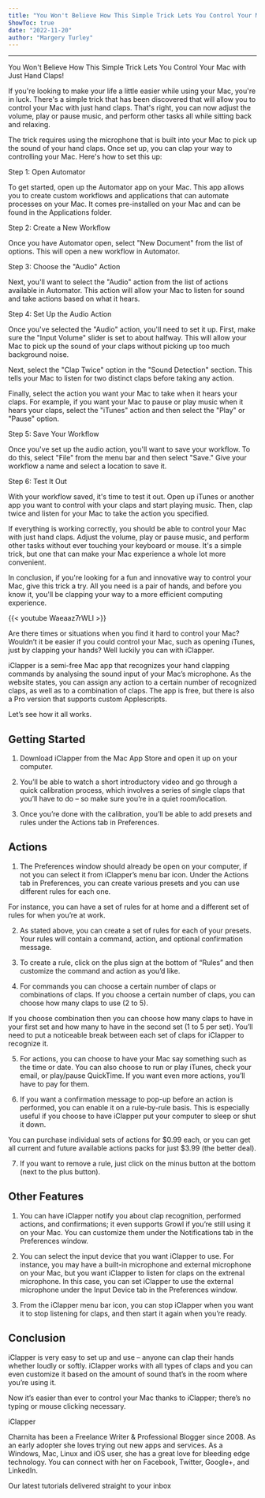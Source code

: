 ```yaml
---
title: "You Won't Believe How This Simple Trick Lets You Control Your Mac with Just Hand Claps!"
ShowToc: true 
date: "2022-11-20"
author: "Margery Turley"
---
```

*****
You Won't Believe How This Simple Trick Lets You Control Your Mac with Just Hand Claps!

If you're looking to make your life a little easier while using your Mac, you're in luck. There's a simple trick that has been discovered that will allow you to control your Mac with just hand claps. That's right, you can now adjust the volume, play or pause music, and perform other tasks all while sitting back and relaxing.

The trick requires using the microphone that is built into your Mac to pick up the sound of your hand claps. Once set up, you can clap your way to controlling your Mac. Here's how to set this up:

Step 1: Open Automator

To get started, open up the Automator app on your Mac. This app allows you to create custom workflows and applications that can automate processes on your Mac. It comes pre-installed on your Mac and can be found in the Applications folder.

Step 2: Create a New Workflow

Once you have Automator open, select "New Document" from the list of options. This will open a new workflow in Automator.

Step 3: Choose the "Audio" Action

Next, you'll want to select the "Audio" action from the list of actions available in Automator. This action will allow your Mac to listen for sound and take actions based on what it hears.

Step 4: Set Up the Audio Action

Once you've selected the "Audio" action, you'll need to set it up. First, make sure the "Input Volume" slider is set to about halfway. This will allow your Mac to pick up the sound of your claps without picking up too much background noise.

Next, select the "Clap Twice" option in the "Sound Detection" section. This tells your Mac to listen for two distinct claps before taking any action.

Finally, select the action you want your Mac to take when it hears your claps. For example, if you want your Mac to pause or play music when it hears your claps, select the "iTunes" action and then select the "Play" or "Pause" option.

Step 5: Save Your Workflow

Once you've set up the audio action, you'll want to save your workflow. To do this, select "File" from the menu bar and then select "Save." Give your workflow a name and select a location to save it.

Step 6: Test It Out

With your workflow saved, it's time to test it out. Open up iTunes or another app you want to control with your claps and start playing music. Then, clap twice and listen for your Mac to take the action you specified.

If everything is working correctly, you should be able to control your Mac with just hand claps. Adjust the volume, play or pause music, and perform other tasks without ever touching your keyboard or mouse. It's a simple trick, but one that can make your Mac experience a whole lot more convenient.

In conclusion, if you're looking for a fun and innovative way to control your Mac, give this trick a try. All you need is a pair of hands, and before you know it, you'll be clapping your way to a more efficient computing experience.

{{< youtube Waeaaz7rWLI >}} 



Are there times or situations when you find it hard to control your Mac? Wouldn’t it be easier if you could control your Mac, such as opening iTunes, just by clapping your hands? Well luckily you can with iClapper.
 
iClapper is a semi-free Mac app that recognizes your hand clapping commands by analysing the sound input of your Mac’s microphone. As the website states, you can assign any action to a certain number of recognized claps, as well as to a combination of claps. The app is free, but there is also a Pro version that supports custom Applescripts.
 
Let’s see how it all works.
 
## Getting Started
 
1. Download iClapper from the Mac App Store and open it up on your computer.
 
2. You’ll be able to watch a short introductory video and go through a quick calibration process, which involves a series of single claps that you’ll have to do – so make sure you’re in a quiet room/location.
 
3. Once you’re done with the calibration, you’ll be able to add presets and rules under the Actions tab in Preferences.
 
## Actions
 
1. The Preferences window should already be open on your computer, if not you can select it from iClapper’s menu bar icon. Under the Actions tab in Preferences, you can create various presets and you can use different rules for each one.
 

 
For instance, you can have a set of rules for at home and a different set of rules for when you’re at work.
 
2. As stated above, you can create a set of rules for each of your presets. Your rules will contain a command, action, and optional confirmation message.
 
3. To create a rule, click on the plus sign at the bottom of “Rules” and then customize the command and action as you’d like.
 
4. For commands you can choose a certain number of claps or combinations of claps. If you choose a certain number of claps, you can choose how many claps to use (2 to 5).
 
If you choose combination then you can choose how many claps to have in your first set and how many to have in the second set (1 to 5 per set). You’ll need to put a noticeable break between each set of claps for iClapper to recognize it.
 
5. For actions, you can choose to have your Mac say something such as the time or date. You can also choose to run or play iTunes, check your email, or play/pause QuickTime. If you want even more actions, you’ll have to pay for them.
 
6. If you want a confirmation message to pop-up before an action is performed, you can enable it on a rule-by-rule basis. This is especially useful if you choose to have iClapper put your computer to sleep or shut it down.
 
You can purchase individual sets of actions for $0.99 each, or you can get all current and future available actions packs for just $3.99 (the better deal).
 
7. If you want to remove a rule, just click on the minus button at the bottom (next to the plus button).
 
## Other Features
 
1. You can have iClapper notify you about clap recognition, performed actions, and confirmations; it even supports Growl if you’re still using it on your Mac. You can customize them under the Notifications tab in the Preferences window.
 
2. You can select the input device that you want iClapper to use. For instance, you may have a built-in microphone and external microphone on your Mac, but you want iClapper to listen for claps on the extrenal microphone. In this case, you can set iClapper to use the external microphone under the Input Device tab in the Preferences window.
 
3. From the iClapper menu bar icon, you can stop iClapper when you want it to stop listening for claps, and then start it again when you’re ready.
 
## Conclusion
 
iClapper is very easy to set up and use – anyone can clap their hands whether loudly or softly. iClapper works with all types of claps and you can even customize it based on the amount of sound that’s in the room where you’re using it.
 
Now it’s easier than ever to control your Mac thanks to iClapper; there’s no typing or mouse clicking necessary.
 
iClapper
 
Charnita has been a Freelance Writer & Professional Blogger since 2008. As an early adopter she loves trying out new apps and services. As a Windows, Mac, Linux and iOS user, she has a great love for bleeding edge technology. You can connect with her on Facebook, Twitter, Google+, and LinkedIn.
 
Our latest tutorials delivered straight to your inbox




